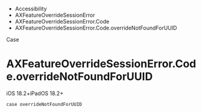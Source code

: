 

- Accessibility
- AXFeatureOverrideSessionError
- AXFeatureOverrideSessionError.Code
-  AXFeatureOverrideSessionError.Code.overrideNotFoundForUUID 

Case

# AXFeatureOverrideSessionError.Code.overrideNotFoundForUUID

iOS 18.2+iPadOS 18.2+

``` source
case overrideNotFoundForUUID
```

